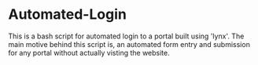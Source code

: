 # Automated-Login
This is a bash script for automated login to a portal built using 'lynx'. The main motive behind this script is, an automated form entry and submission for any portal without actually visting the website.
